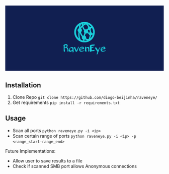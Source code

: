 ![RavenEye Logo](cover.png)

## Installation
1. Clone Repo
`
git clone https://github.com/diogo-beijinha/raveneye/
`
2. Get requirements
`
pip install -r requirements.txt
`

## Usage

- Scan all ports
`
python raveneye.py -i <ip>
`
- Scan certain range of ports
`
python raveneye.py -i <ip> -p <range_start-range_end>
`

Future Implementations:
- Allow user to save results to a file
- Check if scanned SMB port allows Anonymous connections
